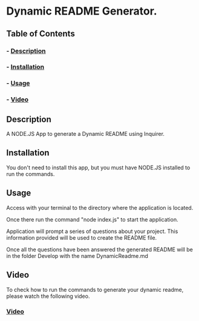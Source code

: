 # Dynamic README Generator.

## Table of Contents
### - [Description](#Description)

### - [Installation](#Installation)

### - [Usage](#Usage)

### - [Video](#Video)

## Description
A NODE.JS App to generate a Dynamic README using Inquirer.

## Installation
You don't need to install this app, but you must have NODE.JS installed to run the commands.

## Usage
Access with your terminal to the directory where the application is located.

Once there run the command "node index.js" to start the application.

Application will prompt a series of questions about your project. This information provided will be used to create the README file.

Once all the questions have been answered the generated README will be in the folder Develop with the name DynamicReadme.md

## Video
To check how to run the commands to generate your dynamic readme, please watch the following video.

### [Video](https://drive.google.com/file/d/1KqcdsAU1tB-Me3seFD1IpReFs_S3nkjg/view?usp=sharing)
